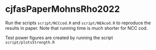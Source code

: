 # cjfasPaperMohnsRho2022


Run the scripts `script/NCCcod.R` and `script/NEAcod.R` to reproduce the results in paper. Note that running time is much shorter for NCC cod.

Test power figures are created by running the script `script/plotsStrength.R` 
